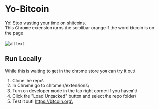 # Yo-Bitcoin
Yo! Stop wasting your time on shitcoins.\
This Chrome extension turns the scrollbar orange if the word bitcoin is on the page\
\
![alt text](https://therealsatoshi.com/yo-bitcoin.png)
## Run Locally
While this is waiting to get in the chrome store you can try it out\
1. Clone the repo\
2. In Chrome go to chrome://extensions\
3. Turn on developer mode in the top right corner if you haven't\
4. Click the "Load Unpacked" button and select the repo folder\
5. Test it out! https://bitcoin.org\
